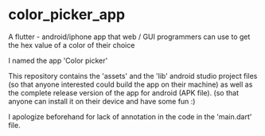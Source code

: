 # color_picker_app
A flutter -  android/iphone app that web / GUI programmers can use to get the hex value of a color of their choice

I named the app 'Color picker'

This repository contains the 'assets' and the 'lib' android studio project files (so that anyone interested could build the app on their machine)
as well as the complete release version of the app for android (APK file). (so that anyone can install it on their device and have some fun :)

I apologize beforehand for lack of annotation in the code in the 'main.dart' file.
